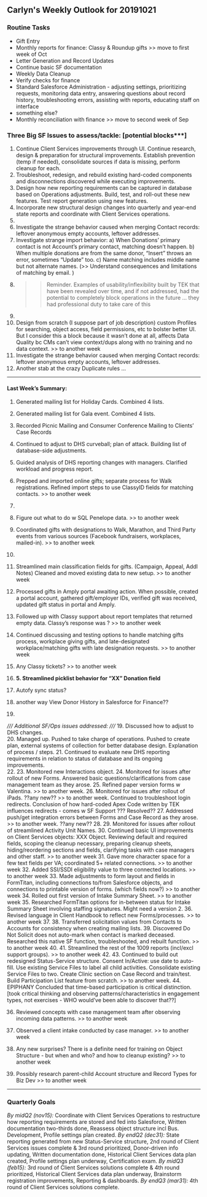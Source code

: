 ## Carlyn's Weekly Outlook for 20191021
### Routine Tasks
* Gift Entry
* Monthly reports for finance: Classy & Roundup gifts >> move to first week of Oct
* Letter Generation and Record Updates
* Continue basic SF documentation
* Weekly Data Cleanup
* Verify checks for finance
* Standard Salesforce Administration - adjusting settings, prioritizing requests, monitoring data entry, answering questions about record history, troubleshooting errors, assisting with reports, educating staff on interface
* something else?
* Monthly reconciliation with finance  >> move to second week of Sep

### Three Big SF Issues to assess/tackle: [potential blocks***]
1. Continue Client Services improvements through UI.  Continue research, design & preparation for structural improvements.  Establish prevention (temp if needed), consolidate sources if data is missing, perform cleanup for each.
2. Troubleshoot, redesign, and rebuild existing hard-coded components and disconnections discovered while executing improvements.
3. Design how new reporting requirements can be captured in database based on Operations adjustments.  Build, test, and roll-out these new features.  Test report generation using new features.
4. Incorporate new structural design changes into quarterly and year-end state reports and coordinate with Client Services operations.
5. 
6. Investigate the strange behavior caused when merging Contact records: leftover anonymous empty accounts, leftover addresses.
7. Investigate strange import behavior: a) When Donations’ primary contact is not Account’s primary contact, matching doesn’t happen.  b) When multiple donations are from the same donor, “Insert” throws an error, sometimes “Update” too.  c) Name matching includes middle name but not alternate names.  (>> Understand consequences and limitations of matching by email. )
8. > > Reminder.  Examples of usability/inflexibility built by TEK that have been revealed over time, and if not addressed, had the potential to completely block operations in the future … they had professional duty to take care of this
9. 
10. Design from scratch (I suppose part of job description) custom Profiles for searching, object access, field permissions, etc to bolster better UI.  But I consider this a block because it wasn’t done at all, affects Data Quality bc CMs can’t view context/dups along with no training and no data context. >> to another week
11. Investigate the strange behavior caused when merging Contact records: leftover anonymous empty accounts, leftover addresses.
12. Another stab at the crazy Duplicate rules …

- - - -
#### Last Week’s Summary:
1. Generated mailing list for Holiday Cards.  Combined 4 lists.
2. Generated mailing list for Gala event.  Combined 4 lists.
3. Recorded Picnic Mailing and Consumer Conference Mailing to Clients’ Case Records
4. Continued to adjust to DHS curveball; plan of attack.  Building list of database-side adjustments.
5. Guided analysis of DHS reporting changes with managers.  Clarified workload and progress report.
6. Prepped and imported online gifts; separate process for Walk registrations.  Refined import steps to use ClassyID fields for matching contacts.  >> to another week
7. 
8. Figure out what to do w SQL Penelope data.  >> to another week
9. Coordinated gifts with designations to Walk, Marathon, and Third Party events from various sources (Facebook fundraisers, workplaces, mailed-in). >> to another week
10. 
11. Streamlined main classification fields for gifts.  (Campaign, Appeal, Addl Notes)  Cleaned and moved existing data to new setup.   >> to another week
12. Processed gifts in Amply portal awaiting action.  When possible, created a portal account, gathered gift/employer IDs, verified gift was received, updated gift status in portal and Amply.
13. Followed up with Classy support about report templates that returned empty data.  Classy’s response was ?  >> to another week

7. Continued discussing and testing options to handle matching gifts process, workplace giving gifts, and late-designated workplace/matching gifts with late designation requests. >> to another week

12. Any Classy tickets?  >> to another week
13. **5. Streamlined picklist behavior for “XX” Donation field**
14. Autofy sync status?
15. another way View Donor History in Salesforce for Finance??
16. 

*/// Additional SF/Ops issues addressed: ///*
19. Discussed how to adjust to DHS changes.  
20. Managed up.  Pushed to take charge of operations.  Pushed to create plan, external systems of collection for better database design.  Explanation of process / steps.
21. Continued to evaluate new DHS reporting requirements in relation to status of database and its ongoing improvements.  
22. 
23. Monitored new Interactions object.
24. Monitored for issues after rollout of new Forms.  Answered basic questions/clarifications from case management team as they arose.
25. Refined paper version forms w Valentina. >> to another week.
26. Monitored for issues after rollout of iPads.  ??any new?? >> to another week.  Continued to troubleshoot login redirects.  Conclusion of how hard-coded Apex Code written by TEK influences redirects - comes w SF Support ???  Resolved??
27. Addressed push/get integration errors between Forms and Case Record as they arose.   >> to another week.  ??any new??
28. 
29. Monitored for issues after rollout of streamlined Activity Unit Names.
30. Continued basic UI improvements on Client Services objects: XXX Object.  Reviewing default and required fields, scoping the cleanup necessary, preparing cleanup sheets, hiding/reordering sections and fields, clarifying tasks with case managers and other staff.  >> to another week
31. Gave more character space for a few text fields per VA; coordinated 5+ related connections. >> to another week
32. Added SSI/SSDI eligibility value to three connected locations.  >> to another week
33. Made adjustments to form layout and fields in FormTitan, including connections to/from Salesforce objects, and connections to printable version of forms.  (which fields now?) >> to another week
34. Rolled out first version of Intake Summary Sheet. >> to another week
35. Researched FormTitan options for in-between status for Intake Summary Sheet involving staffing signatures.  Might need a version 2.
36. Revised language in Client Handbook to reflect new Forms/processes. >> to another week
37. 
38. Transferred solicitation values from Contacts to Accounts for consistency when creating mailing lists.
39. Discovered Do Not Solicit does not auto-mark when contact is marked deceased.  Researched this native SF function, troubleshooted, and rebuilt function.  >> to another week
40. 
41. Streamlined the rest of the 1009 reports (incl/excl support groups).  >> to another week
42. 
43. Continued to build out redesigned Status-Service structure.  Consent In/Active: use date to auto-fill.   Use existing Service Files to label all child activities.  Consolidate existing Service Files to two.  Create Clinic section on Case Record and train/test.  Build Participation List feature from scratch.   >> to another week.
44. EPIPHANY Concluded that time-based participation is critical distinction.   [took critical thinking and observing patterns/characteristics in engagement types, not exercises - WHO would’ve been able to discover that??]

36. Reviewed concepts with case management team after observing incoming data patterns.  >> to another week
37. Observed a client intake conducted by case manager. >> to another week

22. Any new surprises?  There is a definite need for training on Object Structure - but when and who?  and how to cleanup existing?  >> to another week
23. Possibly research parent-child Account structure and Record Types for Biz Dev >> to another week

- - - -
### Quarterly Goals
*By midQ2 (nov15):* Coordinate with Client Services Operations to restructure how reporting requirements are stored and fed into Salesforce, Written documentation two-thirds done, Reassess object structure incl Bus. Development, Profile settings plan created.
*By endQ2 (dec31):* State reporting generated from new Status-Service structure, 2nd round of Client Services issues complete & 3rd round prioritized, Donor-driven info updating, Written documentation done, Historical Client Services data plan created, Profile settings plan underway, Certification exam.
*By midQ3 (feb15):* 3rd round of Client Services solutions complete & 4th round prioritized, Historical Client Services data plan underway, Brainstorm registration improvements, Reporting & dashboards.
*By endQ3 (mar31):* 4th round of Client Services solutions complete. 